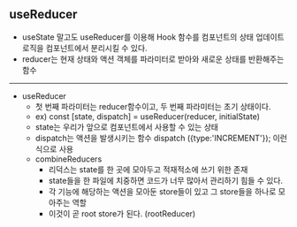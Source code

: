 ## useReducer
- useState 말고도 useReducer를 이용해 Hook 함수를 컴포넌트의 상태 업데이트 로직을 컴포넌트에서 분리시킬 수 있다.
- reducer는 현재 상태와 액션 객체를 파라미터로 받아와 새로운 상태를 반환해주는 함수
-----------------------------------------
- useReducer
    - 첫 번째 파라미터는 reducer함수이고, 두 번째 파라미터는 초기 상태이다.
    - ex) const [state, dispatch] = useReducer(reducer, initialState)
    - state는 우리가 앞으로 컴포넌트에서 사용할 수 있는 상태
    - dispatch는 액션을 발생시키는 함수 dispatch ({type:'INCREMENT'}); 이런식으로 사용
    - combineReducers
        - 리덕스는 state를 한 곳에 모아두고 적재적소에 쓰기 위한 존재
        - state들을 한 파일에 치중하면 코드가 너무 많아서 관리하기 힘들 수 있다.
        - 각 기능에 해당하는 액션을 모아둔 store들이 있고 그 store들을 하나로 모아주는 역할
        - 이것이 곧 root store가 된다. (rootReducer)